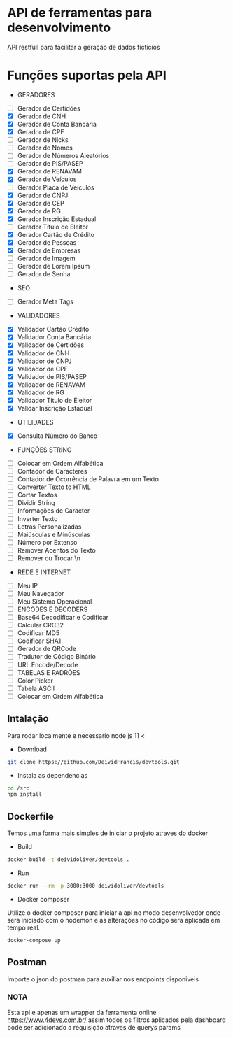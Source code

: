 # API de ferramentas para desenvolvimento

API restfull para facilitar a geração de dados ficticios

# Funções suportas pela API

- GERADORES

-[ ] Gerador de Certidões
-[x] Gerador de CNH
-[x] Gerador de Conta Bancária
-[x] Gerador de CPF
-[ ] Gerador de Nicks
-[ ] Gerador de Nomes
-[ ] Gerador de Números Aleatórios
-[ ] Gerador de PIS/PASEP
-[x] Gerador de RENAVAM
-[x] Gerador de Veículos
-[ ] Gerador Placa de Veículos
-[x] Gerador de CNPJ
-[x] Gerador de CEP
-[x] Gerador de RG
-[x] Gerador Inscrição Estadual
-[ ] Gerador Título de Eleitor
-[x] Gerador Cartão de Crédito
-[x] Gerador de Pessoas
-[x] Gerador de Empresas
-[ ] Gerador de Imagem
-[ ] Gerador de Lorem Ipsum
-[ ] Gerador de Senha

- SEO

-[ ] Gerador Meta Tags

- VALIDADORES

-[x] Validador Cartão Crédito
-[x] Validador Conta Bancária
-[x] Validador de Certidões
-[x] Validador de CNH
-[x] Validador de CNPJ
-[x] Validador de CPF
-[x] Validador de PIS/PASEP
-[x] Validador de RENAVAM
-[x] Validador de RG
-[x] Validador Título de Eleitor
-[x] Validar Inscrição Estadual

- UTILIDADES

-[x] Consulta Número do Banco

- FUNÇÕES STRING

-[ ] Colocar em Ordem Alfabética
-[ ] Contador de Caracteres
-[ ] Contador de Ocorrência de Palavra em um Texto
-[ ] Converter Texto to HTML
-[ ] Cortar Textos
-[ ] Dividir String
-[ ] Informações de Caracter
-[ ] Inverter Texto
-[ ] Letras Personalizadas
-[ ] Maiúsculas e Minúsculas
-[ ] Número por Extenso
-[ ] Remover Acentos do Texto
-[ ] Remover ou Trocar \n

- REDE E INTERNET

-[ ] Meu IP
-[ ] Meu Navegador
-[ ] Meu Sistema Operacional
-[ ] ENCODES E DECODERS
-[ ] Base64 Decodificar e Codificar
-[ ] Calcular CRC32
-[ ] Codificar MD5
-[ ] Codificar SHA1
-[ ] Gerador de QRCode
-[ ] Tradutor de Código Binário
-[ ] URL Encode/Decode
-[ ] TABELAS E PADRÕES
-[ ] Color Picker
-[ ] Tabela ASCII
-[ ] Colocar em Ordem Alfabética

## Intalação

Para rodar localmente e necessario node js  11 <

- Download

```sh
git clone https://github.com/DeividFrancis/devtools.git
```

- Instala as dependencias

```sh
cd /src
npm install
```

## Dockerfile

Temos uma forma mais simples de iniciar o projeto atraves do docker

- Build

```sh
docker build -t deividoliver/devtools .
```

- Run

```sh
docker run --rm -p 3000:3000 deividoliver/devtools
```

- Docker composer

Utilize o docker composer para iniciar a api no modo desenvolvedor
onde sera iniciado com o nodemon e as alterações no código sera aplicada em tempo real.

```sh
docker-compose up
```

## Postman

Importe o json do postman para auxiliar nos endpoints disponiveis

### NOTA

Esta api e apenas um wrapper da ferramenta online https://www.4devs.com.br/
assim todos os filtros aplicados pela dashboard pode ser adicionado a requisição
atraves de querys params